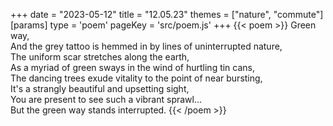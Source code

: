 +++
date = "2023-05-12"
title = "12.05.23"
themes = ["nature", "commute"]
[params]
  type = 'poem'
  pageKey = 'src/poem.js'
+++
{{< poem >}}
Green way,  
And the grey tattoo is hemmed in by lines of uninterrupted nature,  
The uniform scar stretches along the earth,  
As a myriad of green sways in the wind of hurtling tin cans,  
The dancing trees exude vitality to the point of near bursting,  
It's a strangly beautiful and upsetting sight,  
You are present to see such a vibrant sprawl...  
But the green way stands interrupted.
{{< /poem >}}